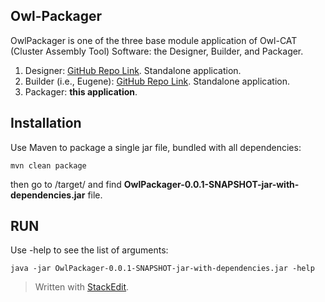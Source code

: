 **Owl-Packager**
------------
OwlPackager is one of the three base module application of Owl-CAT (Cluster Assembly Tool) Software: the Designer, Builder, and Packager.

 1. Designer: [GitHub Repo Link](https://github.com/CIDARLAB/Owl-Designer). Standalone application.
 2. Builder (i.e., Eugene): [GitHub Repo Link](https://github.com/CIDARLAB/eugene-v2.0). Standalone application.
 3. Packager: **this application**.

## **Installation** ##
Use Maven to package a single jar file, bundled with all dependencies:

    mvn clean package
then go to /target/ and find **OwlPackager-0.0.1-SNAPSHOT-jar-with-dependencies.jar** file.

## **RUN** ##
Use -help to see the list of arguments:

    java -jar OwlPackager-0.0.1-SNAPSHOT-jar-with-dependencies.jar -help

> Written with [StackEdit](https://stackedit.io/).
